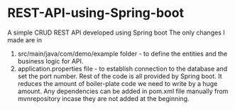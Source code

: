 # REST-API-using-Spring-boot
A simple CRUD REST API developed using Spring boot
The only changes I made are in 
1. src/main/java/com/demo/example folder - to define the entities and the business logic for API.
2. application.properties file - to establish connection to the database and set the port number.
Rest of the code is all provided by Spring boot.
It reduces the amount of boiler-plate code we need to write by a huge amount.
Any dependencies can be added in pom.xml file manually from mvnrepository incase they are not added at the beginning.
